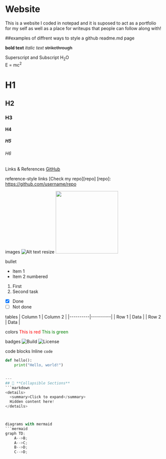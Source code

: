 # Website

This is a website I coded in notepad and it is suposed to act as a portfolio for my self as well as a place for writeups that people can follow along with!


##examples of diffrent ways to style a github readme.md page

**bold text**
*italic text*
~~strikethrough~~

Superscript and Subscript
H<sub>2</sub>O  
E = mc<sup>2</sup>

# H1
## H2
### H3
#### H4
##### H5
###### H6

Links & References
[GitHub](https://github.com)

reference-style links
[Check my repo][repo]
[repo]: https://github.com/username/repo

images
![Alt text](https://example.com/image.png)
resize
<img src="https://example.com/image.png" width="200">

bullet
- Item 1
- Item 2
numbered
1. First
2. Second
task
- [x] Done
- [ ] Not done

tables
| Column 1 | Column 2 |
|----------|----------|
| Row 1    | Data     |
| Row 2    | Data     |

colors
<span style="color: red;">This is red</span>
<span style="color: green;">This is green</span>

badges
![Build](https://img.shields.io/badge/build-passing-brightgreen)
![License](https://img.shields.io/badge/license-MIT-blue)

code blocks
Inline `code`
```python
def hello():
    print("Hello, world!")


---
## 📌 **Collapsible Sections**
```markdown
<details>
  <summary>Click to expand</summary>
  Hidden content here!
</details>



diagrams with mermaid
```mermaid
graph TD;
    A-->B;
    A-->C;
    B-->D;
    C-->D;













